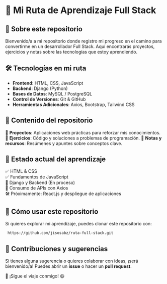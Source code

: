 # 🚀 Mi Ruta de Aprendizaje Full Stack

## 🌟 Sobre este repositorio
Bienvenido/a a mi repositorio donde registro mi progreso en el camino para convertirme en un desarrollador Full Stack. Aquí encontrarás proyectos, ejercicios y notas sobre las tecnologías que estoy aprendiendo.

## 🛠️ Tecnologías en mi ruta
- **Frontend**: HTML, CSS, JavaScript
- **Backend**: Django (Python)
- **Bases de Datos**: MySQL / PostgreSQL
- **Control de Versiones**: Git & GitHub
- **Herramientas Adicionales**: Axios, Bootstrap, Tailwind CSS

## 📂 Contenido del repositorio
📌 **Proyectos**: Aplicaciones web prácticas para reforzar mis conocimientos.
📌 **Ejercicios**: Código y soluciones a problemas de programación.
📌 **Notas y recursos**: Resúmenes y apuntes sobre conceptos clave.

## 🚧 Estado actual del aprendizaje
✅ HTML & CSS <br>
✅ Fundamentos de JavaScript <br>
🔄 Django y Backend (En proceso) <br>
🔄 Consumo de APIs con Axios <br>
🛠️ Próximamente: React.js y despliegue de aplicaciones <br>

## 📌 Cómo usar este repositorio
Si quieres explorar mi aprendizaje, puedes clonar este repositorio con:
```sh
 https://github.com/jisosabz/ruta-full-stack.git
```

## 🤝 Contribuciones y sugerencias
Si tienes alguna sugerencia o quieres colaborar con ideas, ¡será bienvenido/a! Puedes abrir un **issue** o hacer un **pull request**.

🚀 ¡Sigue el viaje conmigo! 😃

